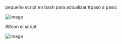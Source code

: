 pequeño script en bash para actualizar
#paso a paso:


![image](https://github.com/apuromafo/Repositorio_bash/assets/23161917/ad697377-f92d-4e13-81cd-a9af9eab49f0)


##con el script


![image](https://github.com/apuromafo/Repositorio_bash/assets/23161917/dd3c8b4c-bfed-45f4-8555-853bdfbe2a6c)

